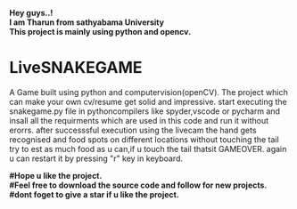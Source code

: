 <b>Hey guys..!<br>
  I am Tharun from sathyabama University<br>
  This project is mainly using python and opencv.<br></b>
# LiveSNAKEGAME

A Game built using python and computervision(openCV).
The project which can make your own cv/resume get solid and impressive.
start executing the snakegame.py file in pythoncompilers like spyder,vscode or pycharm
and insall all the requirments which are used in this code and run it without erorrs.
after successsful execution using the livecam the hand gets recognised and food spots on different locations without touching the tail 
try to est as much food as u can,if u touch the tail thatsit GAMEOVER.  again u can restart it by pressing "r" key in keyboard.


<b>
#Hope u like the project.<br>
#Feel free to download the source code and follow for new projects.<br>
#dont foget to give a star if u like the project.<b>
